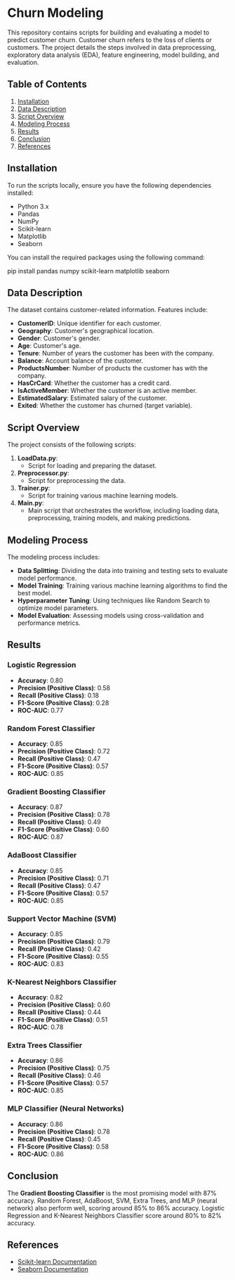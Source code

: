 # Churn Modeling

This repository contains scripts for building and evaluating a model to predict customer churn. Customer churn refers to the loss of clients or customers. The project details the steps involved in data preprocessing, exploratory data analysis (EDA), feature engineering, model building, and evaluation.

## Table of Contents

1.  [Installation](#installation)
2.  [Data Description](#data-description)
3.  [Script Overview](#script-overview)
4.  [Modeling Process](#modeling-process)
5.  [Results](#results)
6.  [Conclusion](#conclusion)
7.  [References](#references)

## Installation

To run the scripts locally, ensure you have the following dependencies installed:

-   Python 3.x
-   Pandas
-   NumPy
-   Scikit-learn
-   Matplotlib
-   Seaborn

You can install the required packages using the following command:

pip install pandas numpy scikit-learn matplotlib seaborn

## Data Description

The dataset contains customer-related information. Features include:

-   **CustomerID**: Unique identifier for each customer.
-   **Geography**: Customer's geographical location.
-   **Gender**: Customer's gender.
-   **Age**: Customer's age.
-   **Tenure**: Number of years the customer has been with the company.
-   **Balance**: Account balance of the customer.
-   **ProductsNumber**: Number of products the customer has with the company.
-   **HasCrCard**: Whether the customer has a credit card.
-   **IsActiveMember**: Whether the customer is an active member.
-   **EstimatedSalary**: Estimated salary of the customer.
-   **Exited**: Whether the customer has churned (target variable).

## Script Overview

The project consists of the following scripts:

1.  **LoadData.py**:
    -   Script for loading and preparing the dataset.
2.  **Preprocessor.py**:
    -   Script for preprocessing the data.
3.  **Trainer.py**:
    -   Script for training various machine learning models.
4.  **Main.py**:
    -   Main script that orchestrates the workflow, including loading data, preprocessing, training models, and making predictions.

## Modeling Process

The modeling process includes:

-   **Data Splitting**: Dividing the data into training and testing sets to evaluate model performance.
-   **Model Training**: Training various machine learning algorithms to find the best model.
-   **Hyperparameter Tuning**: Using techniques like Random Search to optimize model parameters.
-   **Model Evaluation**: Assessing models using cross-validation and performance metrics.

## Results

### Logistic Regression

-   **Accuracy**: 0.80
-   **Precision (Positive Class)**: 0.58
-   **Recall (Positive Class)**: 0.18
-   **F1-Score (Positive Class)**: 0.28
-   **ROC-AUC**: 0.77

### Random Forest Classifier

-   **Accuracy**: 0.85
-   **Precision (Positive Class)**: 0.72
-   **Recall (Positive Class)**: 0.47
-   **F1-Score (Positive Class)**: 0.57
-   **ROC-AUC**: 0.85

### Gradient Boosting Classifier

-   **Accuracy**: 0.87
-   **Precision (Positive Class)**: 0.78
-   **Recall (Positive Class)**: 0.49
-   **F1-Score (Positive Class)**: 0.60
-   **ROC-AUC**: 0.87

### AdaBoost Classifier

-   **Accuracy**: 0.85
-   **Precision (Positive Class)**: 0.71
-   **Recall (Positive Class)**: 0.47
-   **F1-Score (Positive Class)**: 0.57
-   **ROC-AUC**: 0.85

### Support Vector Machine (SVM)

-   **Accuracy**: 0.85
-   **Precision (Positive Class)**: 0.79
-   **Recall (Positive Class)**: 0.42
-   **F1-Score (Positive Class)**: 0.55
-   **ROC-AUC**: 0.83

### K-Nearest Neighbors Classifier

-   **Accuracy**: 0.82
-   **Precision (Positive Class)**: 0.60
-   **Recall (Positive Class)**: 0.44
-   **F1-Score (Positive Class)**: 0.51
-   **ROC-AUC**: 0.78

### Extra Trees Classifier

-   **Accuracy**: 0.86
-   **Precision (Positive Class)**: 0.75
-   **Recall (Positive Class)**: 0.46
-   **F1-Score (Positive Class)**: 0.57
-   **ROC-AUC**: 0.85

### MLP Classifier (Neural Networks)

-   **Accuracy**: 0.86
-   **Precision (Positive Class)**: 0.78
-   **Recall (Positive Class)**: 0.45
-   **F1-Score (Positive Class)**: 0.58
-   **ROC-AUC**: 0.86

## Conclusion

The **Gradient Boosting Classifier** is the most promising model with 87% accuracy. Random Forest, AdaBoost, SVM, Extra Trees, and MLP (neural network) also perform well, scoring around 85% to 86% accuracy. Logistic Regression and K-Nearest Neighbors Classifier score around 80% to 82% accuracy.

## References

-   [Scikit-learn Documentation](https://scikit-learn.org/stable/supervised_learning.html)
-   [Seaborn Documentation](https://seaborn.pydata.org/tutorial.html)
